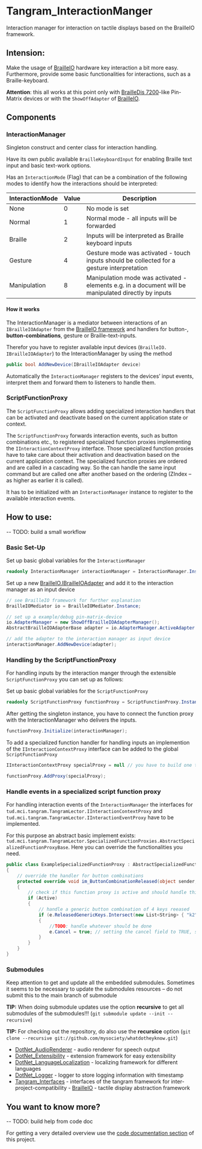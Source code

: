 ﻿Tangram_InteractionManger
=========
Interaction manager for interaction on tactile displays based on the BrailleIO framework.


## Intension:

Make the usage of [BrailleIO](https://github.com/TUD-INF-IAI-MCI/BrailleIO) hardware key interaction a bit more easy. Furthermore, provide some basic functionalities for interactions, such as a Braille-keyboard.

**Attention**: this all works at this point only with [BrailleDis 7200]( http://web.metec-ag.de/graphik%20display.html)-like Pin-Matrix devices or with the `ShowOffAdapter` of [BrailleIO](https://github.com/TUD-INF-IAI-MCI/BrailleIO).

## Components

### InteractionManager

Singleton construct and center class for interaction handling. 

Have its own public available `BrailleKeyboardInput` for enabling Braille text input and basic text-work options.

Has an `InteractionMode` (Flag) that can be a combination of the following modes to identify how the interactions should be interpreted:

InteractionMode| Value | Description
------------ | ------------- | -------------
None | 0 | No mode is set
Normal | 1 | Normal mode - all inputs will be forwarded
Braille | 2 | Inputs will be interpreted as Braille keyboard inputs
Gesture | 4 | Gesture mode was activated - touch inputs should be collected for a gesture interpretation
Manipulation | 8 | Manipulation mode was activated - elements e.g. in a document will be manipulated directly by inputs

#### How it works

The InteractionManager is a mediator between interactions of an `IBrailleIOAdapter` from the [BrailleIO framework](https://github.com/TUD-INF-IAI-MCI/BrailleIO) and handlers for button-, **button-combinations**, gesture or Braille-text-inputs.

Therefor you have to register available input devices (`BrailleIO. IBrailleIOAdapter`) to the InteractionManager by using the method

``` C#
public bool AddNewDevice(IBrailleIOAdapter device)
```

Automatically the `InteractionManager` registers to the devices’ input events, interpret them and forward them to listeners to handle them.


### ScriptFunctionProxy

The `ScriptFunctionProxy` allows adding specialized interaction handlers that can be activated and deactivate based on the current application state or context. 

The `ScriptFunctionProxy` forwards interaction events, such as button combinations etc., to registered specialized function proxies implementing the `IInteractionContextProxy` interface. Those specialized function proxies have to take care about their activation and deactivation based on the current application context. The specialized function proxies are ordered and are called in a cascading way. So the can handle the same input command but are called one after another based on the ordering (ZIndex – as higher as earlier it is called).

It has to be initialized with an `InteractionManager` instance to register to the available interaction events. 

## How to use:


--	TODO: build a small workflow

### Basic Set-Up

Set up basic global variables for the `InteractionManager` 

``` C#
readonly InteractionManager interactionManager = InteractionManager.Instance;
```

Set up a new [BrailleIO.IBrailleIOAdapter](https://github.com/TUD-INF-IAI-MCI/BrailleIO) and add it to the interaction manager as an input device

``` C#
// see BrailleIO framework for further explanation
BrailleIOMediator io = BrailleIOMediator.Instance;

// set up a example/debug pin-matrix-device
io.AdapterManager = new ShowOffBrailleIOAdapterManager();
AbstractBrailleIOAdapterBase adapter = io.AdapterManager.ActiveAdapter as AbstractBrailleIOAdapterBase;

// add the adapter to the interaction manager as input device
interactionManager.AddNewDevice(adapter); 
```

### Handling by the ScriptFunctionProxy

For handling inputs by the interaction manger through the extensible `ScriptFunctionProxy` you can set up as follows:

Set up basic global variables for the ` ScriptFunctionProxy ` 

``` C#
readonly ScriptFunctionProxy functionProxy = ScriptFunctionProxy.Instance;
```

After getting the singleton instance, you have to connect the function proxy with the InteractionManager who delivers the inputs.

``` C#
functionProxy.Initialize(interactionManager);
```

To add a specialized function handler for handling inputs an implemention of the `IInteractionContextProxy` interface can be added to the global `ScriptFunctionProxy`

``` C#
IInteractionContextProxy specialProxy = null // you have to build one to handle your specific commands in a specific context

functionProxy.AddProxy(specialProxy);
 ```

### Handle events in a specialized script function proxy

For handling interaction events of the `InteractionManager` the interfaces for `tud.mci.tangram.TangramLector.IInteractionContextProxy` and `tud.mci.tangram.TangramLector.IInteractionEventProxy` have to be implemented.

For this purpose an abstract basic implement exists: `tud.mci.tangram.TangramLector.SpecializedFunctionProxies.AbstractSpecializedFunctionProxyBase`. Here you can override the functionalities you need.

``` C#
public class ExampleSpecializedFunctionProxy : AbstractSpecializedFunctionProxyBase
{
	// override the handler for button combinations
	protected override void im_ButtonCombinationReleased(object sender, ButtonReleasedEventArgs e)
	{
		// check if this function proxy is active and should handle this event
		if (Active)
		{
			// handle a generic button combination of 4 keys reeased
			if (e.ReleasedGenericKeys.Intersect(new List<String> { "k2", "k3", "k4", "k5" }).ToList().Count == 4)
			{
				//TODO: handle whatever should be done 
				e.Cancel = true; // setting the cancel field to TRUE, stops the cascading forwarding to following further specialized function proxies!
			}
		}
	}
}
```


### Submodules
Keep attention to get and update all the embedded submodules. Sometimes it seems to be necessary to update the submodules resources – do not submit this to the main branch of submodule

**TIP:** When doing submodule updates use the option **recursive** to get all submodules of the submodules!!! (`git submodule update --init --recursive`)

**TIP:** For checking out the repository, do also use the **recursice** option (`git clone --recursive git://github.com/mysociety/whatdotheyknow.git`)

- [DotNet_AudioRenderer](https://github.com/TUD-INF-IAI-MCI/DotNet_AudioRenderer) - audio renderer for speech output
- [DotNet_Extensibility](https://github.com/TUD-INF-IAI-MCI/DotNet_Extensibility) - extension framework for easy extensibility
- [DotNet_LanguageLocalization](https://github.com/TUD-INF-IAI-MCI/DotNet_LanguageLocalization) - localizing framework for different languages
- [DotNet_Logger](https://github.com/TUD-INF-IAI-MCI/DotNet_Logger) - logger to store logging information with timestamp
- [Tangram_Interfaces](https://github.com/TUD-INF-IAI-MCI/Tangram_Interfaces) - interfaces of the tangram framework for inter-project-compatibility
       - [BrailleIO](https://github.com/TUD-INF-IAI-MCI/BrailleIO) - tactile display abstraction framework


## You want to know more?

--	TODO: build help from code doc

For getting a very detailed overview use the [code documentation section](/Help/index.html) of this project.

